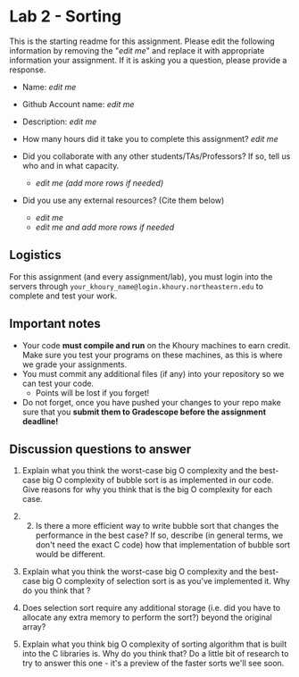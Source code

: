 # Lab 2 - Sorting

This is the starting readme for this assignment.  Please edit the following information by removing the "*edit me*" and replace it with appropriate information your assignment. If it is asking you a question, please provide a response.

- Name: *edit me*
- Github Account name: *edit me* 
- Description: *edit me*

- How many hours did it take you to complete this assignment? *edit me*

- Did you collaborate with any other students/TAs/Professors? If so, tell us who and in what capacity.
  - *edit me (add more rows if needed)*

- Did you use any external resources? (Cite them below)
  - *edit me*
  - *edit me and add more rows if needed*


## Logistics

For this assignment (and every assignment/lab), you must login into the servers through `your_khoury_name@login.khoury.northeastern.edu` to complete and test your work. 

## Important notes

* Your code **must compile and run** on the Khoury machines to earn credit. Make sure you test your programs on these machines, as this is where we grade your assignments.
* You must commit any additional files (if any) into your repository so we can test your code.
  * Points will be lost if you forget!
* Do not forget, once you have pushed your changes to your repo make sure that you **submit them to Gradescope before the assignment deadline!**

## Discussion questions to answer


1. Explain what you think the worst-case big O complexity and the best-case big O complexity of bubble sort is as implemented in our code. Give reasons for why you think that is the big O complexity for each case.

2. 2. Is there a more efficient way to write bubble sort that changes the performance in the best case? If so, describe (in general terms, we don't need the exact C code) how that implementation of bubble sort would be different.
 
3. Explain what you think the worst-case big O complexity and the best-case big O complexity of selection sort is as you've implemented it. Why do you think that
?

4. Does selection sort require any additional storage (i.e. did you have to allocate any extra memory to perform the sort?) beyond the original array?

5. Explain what you think big O complexity of sorting algorithm that is built into the C libraries is. Why do you think that? Do a little bit of research to try to answer this one - it's a preview of the faster sorts we'll see soon. 
